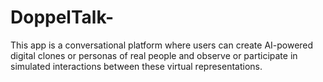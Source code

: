 # DoppelTalk-
This app is a conversational platform where users can create AI-powered digital clones or personas of real people and observe or participate in simulated interactions between these virtual representations.
